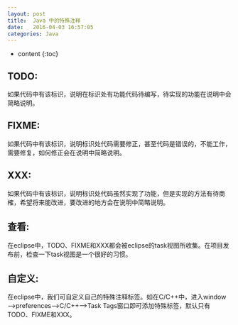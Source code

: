 ```yaml
---
layout: post
title:  Java 中的特殊注释
date:   2016-04-03 16:57:05
categories: Java
---
```


* content
{:toc}

## TODO:

如果代码中有该标识，说明在标识处有功能代码待编写，待实现的功能在说明中会简略说明。

## FIXME:

如果代码中有该标识，说明标识处代码需要修正，甚至代码是错误的，不能工作，需要修复，如何修正会在说明中简略说明。

## XXX:

如果代码中有该标识，说明标识处代码虽然实现了功能，但是实现的方法有待商榷，希望将来能改进，要改进的地方会在说明中简略说明。

## 查看:

在eclipse中，TODO、FIXME和XXX都会被eclipse的task视图所收集。在项目发布前，检查一下task视图是一个很好的习惯。

## 自定义:

在eclipse中，我们可自定义自己的特殊注释标签。如在C/C++中，进入window—>preferences—>C/C++—>Task Tags窗口即可添加特殊标签，默认只有TODO、FIXME和XXX。

